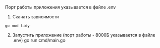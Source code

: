 Порт работы приложения указывается в файле .env
1. Скачать зависимости
```
go mod tidy
```
2. Запустить приложение (порт работы - 8000Б указывается в файле .env)
go run cmd/main.go

